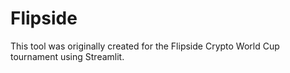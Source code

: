 # Flipside
This tool was originally created for the Flipside Crypto World Cup tournament using Streamlit.
